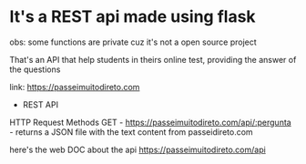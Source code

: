 # It's a REST api made using flask

<p1>obs: some functions are private cuz it's not a open source project<p1>
  
 That's an API that help students in theirs online test, providing the answer of the questions
  
 link:  https://passeimuitodireto.com
  
  
  
  
  
  
 - REST API
  
  HTTP Request Methods
  GET - https://passeimuitodireto.com/api/:pergunta - returns a JSON file with the text content from passeidireto.com

  here's the web DOC about the api https://passeimuitodireto.com/api
